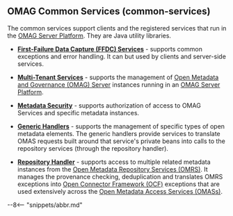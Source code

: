 
<!-- SPDX-License-Identifier: CC-BY-4.0 -->
<!-- Copyright Contributors to the ODPi Egeria project. -->

## OMAG Common Services (common-services)

The common services support clients and the registered services that run in the [OMAG Server Platform](/concepts/omag-server-platform).   They are Java utility libraries.

* **[First-Failure Data Capture (FFDC) Services](/services/ffdc-services)** - supports common exceptions and error handling.  It can but used by clients and server-side services.

* **[Multi-Tenant Services](/services/multi-tenant)** - supports the management of [Open Metadata and Governance (OMAG) Server](/concepts/omag-server) instances running in an [OMAG Server Platform](/concepts/omag-server-platform).

* **[Metadata Security](/services/metadata-security-services)** - supports authorization of access to OMAG Services and specific metadata instances.

* **[Generic Handlers](/services/generic-handlers)** - supports the management of specific types of open metadata elements.  The generic handlers provide services to translate OMAS requests built around that service's private beans into calls to the repository services (through the repository handler).

* **[Repository Handler](/services/repository-handler)** - supports access to multiple related metadata instances from the
[Open Metadata Repository Services (OMRS)](/services/omrs/overview). It manages the provenance checking, deduplication and translates OMRS exceptions into [Open Connector Framework (OCF)](/frameworks/ocf/overview) exceptions that are
used extensively across the [Open Metadata Access Services (OMASs)](/services/omas).


--8<-- "snippets/abbr.md"